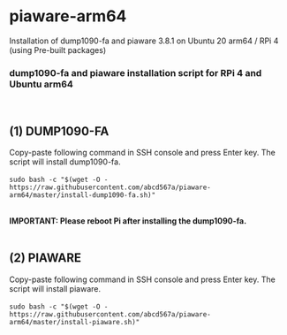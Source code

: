 # piaware-arm64
Installation of dump1090-fa and piaware 3.8.1 on Ubuntu 20 arm64 / RPi 4 (using Pre-built packages)

### dump1090-fa and piaware installation script for RPi 4 and Ubuntu arm64 
</br>

## (1) DUMP1090-FA
Copy-paste following command in SSH console and press Enter key. The script will install dump1090-fa. </br></br>
`sudo bash -c "$(wget -O - https://raw.githubusercontent.com/abcd567a/piaware-arm64/master/install-dump1090-fa.sh)" `</br></br>

**IMPORTANT: Please reboot Pi after installing the dump1090-fa.** </br></br>


## (2) PIAWARE 

Copy-paste following command in SSH console and press Enter key. The script will install piaware. </br></br>
`sudo bash -c "$(wget -O - https://raw.githubusercontent.com/abcd567a/piaware-arm64/master/install-piaware.sh)" `</br></br>
